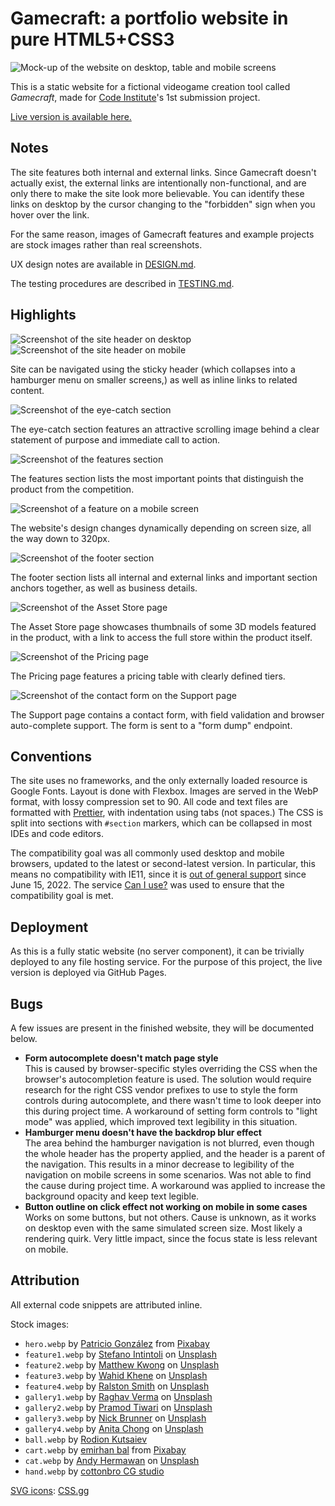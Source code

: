 # Gamecraft: a portfolio website in pure HTML5+CSS3

![Mock-up of the website on desktop, table and mobile screens](doc/mockup.png)

This is a static website for a fictional videogame creation tool called _Gamecraft_, made for [Code Institute](https://codeinstitute.net)'s 1st submission project.

[Live version is available here.](https://tearnote.github.io/gamecraft-website/)

## Notes

The site features both internal and external links. Since Gamecraft doesn't actually exist, the external links are intentionally non-functional, and are only there to make the site look more believable. You can identify these links on desktop by the cursor changing to the "forbidden" sign when you hover over the link.

For the same reason, images of Gamecraft features and example projects are stock images rather than real screenshots.

UX design notes are available in [DESIGN.md](doc/DESIGN.md).

The testing procedures are described in [TESTING.md](doc/TESTING.md).

## Highlights

![Screenshot of the site header on desktop](doc/header-desktop.png)
![Screenshot of the site header on mobile](doc/header-mobile.png)

Site can be navigated using the sticky header (which collapses into a hamburger menu on smaller screens,) as well as inline links to related content.

![Screenshot of the eye-catch section](doc/eyecatch.png)

The eye-catch section features an attractive scrolling image behind a clear statement of purpose and immediate call to action.

![Screenshot of the features section](doc/features.png)

The features section lists the most important points that distinguish the product from the competition.

![Screenshot of a feature on a mobile screen](doc/responsive.png)

The website's design changes dynamically depending on screen size, all the way down to 320px.

![Screenshot of the footer section](doc/footer.png)

The footer section lists all internal and external links and important section anchors together, as well as business details.

![Screenshot of the Asset Store page](doc/asset-store.png)

The Asset Store page showcases thumbnails of some 3D models featured in the product, with a link to access the full store within the product itself.

![Screenshot of the Pricing page](doc/pricing.png)

The Pricing page features a pricing table with clearly defined tiers.

![Screenshot of the contact form on the Support page](doc/support-form.png)

The Support page contains a contact form, with field validation and browser auto-complete support. The form is sent to a "form dump" endpoint.

## Conventions

The site uses no frameworks, and the only externally loaded resource is Google Fonts. Layout is done with Flexbox. Images are served in the WebP format, with lossy compression set to 90. All code and text files are formatted with [Prettier](https://prettier.io), with indentation using tabs (not spaces.) The CSS is split into sections with `#section` markers, which can be collapsed in most IDEs and code editors.

The compatibility goal was all commonly used desktop and mobile browsers, updated to the latest or second-latest version. In particular, this means no compatibility with IE11, since it is [out of general support](https://learn.microsoft.com/en-us/lifecycle/faq/internet-explorer-microsoft-edge#what-is-the-lifecycle-policy-for-internet-explorer-) since June 15, 2022. The service [Can I use?](https://caniuse.com) was used to ensure that the compatibility goal is met.

## Deployment

As this is a fully static website (no server component), it can be trivially deployed to any file hosting service. For the purpose of this project, the live version is deployed via GitHub Pages.

## Bugs

A few issues are present in the finished website, they will be documented below.

-   **Form autocomplete doesn't match page style**  
    This is caused by browser-specific styles overriding the CSS when the browser's autocompletion feature is used. The solution would require research for the right CSS vendor prefixes to use to style the form controls during autocomplete, and there wasn't time to look deeper into this during project time. A workaround of setting form controls to "light mode" was applied, which improved text legibility in this situation.
-   **Hamburger menu doesn't have the backdrop blur effect**  
    The area behind the hamburger navigation is not blurred, even though the whole header has the property applied, and the header is a parent of the navigation. This results in a minor decrease to legibility of the navigation on mobile screens in some scenarios. Was not able to find the cause during project time. A workaround was applied to increase the background opacity and keep text legible.
-   **Button outline on click effect not working on mobile in some cases**
    Works on some buttons, but not others. Cause is unknown, as it works on desktop even with the same simulated screen size. Most likely a rendering quirk. Very little impact, since the focus state is less relevant on mobile.

## Attribution

All external code snippets are attributed inline.

Stock images:

-   `hero.webp` by [Patricio González](https://pixabay.com/users/patolenin-991181/?utm_source=link-attribution&utm_medium=referral&utm_campaign=image&utm_content=6741424) from [Pixabay](https://pixabay.com//?utm_source=link-attribution&utm_medium=referral&utm_campaign=image&utm_content=6741424)
-   `feature1.webp` by [Stefano Intintoli](https://unsplash.com/@stefano_intintoli?utm_source=unsplash&utm_medium=referral&utm_content=creditCopyText) on [Unsplash](https://unsplash.com/?utm_source=unsplash&utm_medium=referral&utm_content=creditCopyText)
-   `feature2.webp` by [Matthew Kwong](https://unsplash.com/@mattykwong1?utm_source=unsplash&utm_medium=referral&utm_content=creditCopyText) on [Unsplash](https://unsplash.com/?utm_source=unsplash&utm_medium=referral&utm_content=creditCopyText)
-   `feature3.webp` by [Wahid Khene](https://unsplash.com/@wahidkhene?utm_source=unsplash&utm_medium=referral&utm_content=creditCopyText) on [Unsplash](https://unsplash.com/?utm_source=unsplash&utm_medium=referral&utm_content=creditCopyText)
-   `feature4.webp` by [Ralston Smith](https://unsplash.com/@ralstonhsmith?utm_source=unsplash&utm_medium=referral&utm_content=creditCopyText) on [Unsplash](https://unsplash.com/?utm_source=unsplash&utm_medium=referral&utm_content=creditCopyText)
-   `gallery1.webp` by [Raghav Verma](https://unsplash.com/@ragv_v?utm_source=unsplash&utm_medium=referral&utm_content=creditCopyText">) on [Unsplash](https://unsplash.com/?utm_source=unsplash&utm_medium=referral&utm_content=creditCopyText)
-   `gallery2.webp` by [Pramod Tiwari](https://unsplash.com/@pramodtiwari?utm_source=unsplash&utm_medium=referral&utm_content=creditCopyText) on [Unsplash](https://unsplash.com/?utm_source=unsplash&utm_medium=referral&utm_content=creditCopyText)
-   `gallery3.webp` by [Nick Brunner](https://unsplash.com/@nickbrunner?utm_source=unsplash&utm_medium=referral&utm_content=creditCopyText) on [Unsplash](https://unsplash.com/?utm_source=unsplash&utm_medium=referral&utm_content=creditCopyText)
-   `gallery4.webp` by [Anita Chong](https://unsplash.com/@jacutanita?utm_source=unsplash&utm_medium=referral&utm_content=creditCopyText) on [Unsplash](https://unsplash.com/?utm_source=unsplash&utm_medium=referral&utm_content=creditCopyText)
-   `ball.webp` by [Rodion Kutsaiev](https://www.pexels.com/photo/white-yellow-and-blue-ball-8566875/)
-   `cart.webp` by [emirhan bal](https://pixabay.com/users/7898250-7898250/?utm_source=link-attribution&utm_medium=referral&utm_campaign=image&utm_content=3248226) from [Pixabay](https://pixabay.com//?utm_source=link-attribution&utm_medium=referral&utm_campaign=image&utm_content=3248226)
-   `cat.webp` by [Andy Hermawan](https://unsplash.com/@kolamdigital?utm_source=unsplash&utm_medium=referral&utm_content=creditCopyText) on [Unsplash](https://unsplash.com/?utm_source=unsplash&utm_medium=referral&utm_content=creditCopyText)
-   `hand.webp` by [cottonbro CG studio](https://www.pexels.com/photo/persons-hand-doing-peace-sign-8832763/)

[SVG icons](assets/icons): [CSS.gg](https://css.gg/)
